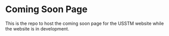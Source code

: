 # Coming Soon Page
This is the repo to host the coming soon page for the USSTM website while the website is in development.
